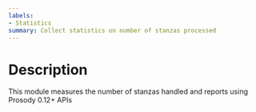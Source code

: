 ```yaml
---
labels:
- Statistics
summary: Collect statistics on number of stanzas processed
---
```


Description
===========

This module measures the number of stanzas handled and reports using
Prosody 0.12+ APIs
